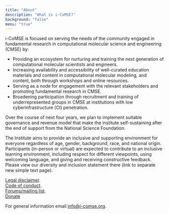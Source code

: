```yaml
---
title: "About"
description: "What is i-CoMSE?"
background: "false"
menu: "true"
---
```


i-CoMSE is focused on serving the needs of the community engaged in fundamental research in computational molecular science and engineering (CMSE) by:
- Providing an ecosystem for nurturing and training the next generation of computational molecular scientists and engineers.
- Increasing availability and accessibility of well-curated education materials and content in computational molecular modeling, and content, both through workshops and online resources.
- Serving as a node for engagement with the relevant stakeholders and promoting fundamental research in CMSE.
- Broadening participation through recruitment and training of underrepresented groups in CMSE at institutions with low cyberinfrastructure (CI) penetration.

Over the course of next four years, we plan to implement suitable governance and revenue model that make the institute self-sustaining after the end of support from the National Science Foundation.

The Institute aims to provide an inclusive and supporting environment for everyone regardless of age, gender, background, race, and national origin. Participants (in-person or virtual) are expected to contribute to an inclusive learning environment, including respect for different viewpoints, using welcoming language, and giving and receiving constructive feedback. Please view our diversity and inclusion statement there (link to separate new simple text page).

[Legal disclaimer](http://localhost:1313/icomse/legal).  
[Code of conduct](link).  
[Forums/mailing list](link).  
[Donate](link)  

For general information email info@i-comse.org.

